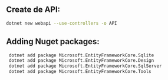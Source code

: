 ## Create de API:

```bash
dotnet new webapi --use-controllers -o API
```

## Adding Nuget packages:

```bash
 dotnet add package Microsoft.EntityFrameworkCore.Sqlite
 dotnet add package Microsoft.EntityFrameworkCore.Design
 dotnet add package Microsoft.EntityFrameworkCore.SqlServer
 dotnet add package Microsoft.EntityFrameworkCore.Tools
```
